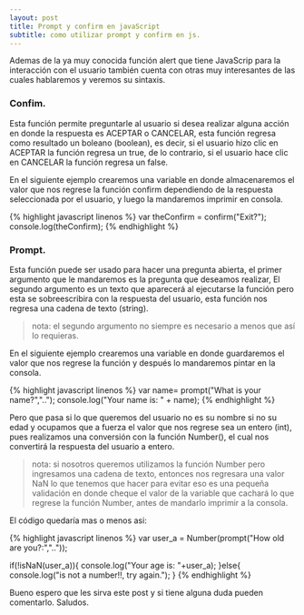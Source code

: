 ```yaml
---
layout: post
title: Prompt y confirm en javaScript
subtitle: como utilizar prompt y confirm en js.
---
```


Ademas de la ya muy conocida función alert que tiene JavaScrip para la interacción con el usuario también cuenta con otras muy interesantes de las cuales hablaremos y veremos su sintaxis.

### Confim.

Esta función permite preguntarle al usuario si desea realizar alguna acción en donde la respuesta es ACEPTAR o CANCELAR, esta función regresa como resultado un boleano (boolean), es decir, si el usuario hizo clic en ACEPTAR la función regresa un true, de lo contrario, si el usuario hace clic en CANCELAR la función regresa un false.

En el siguiente ejemplo crearemos una variable en donde almacenaremos el valor que nos regrese la función confirm dependiendo de la respuesta seleccionada por el usuario, y luego la mandaremos imprimir en consola.

{% highlight javascript linenos %}
var theConfirm = confirm("Exit?");
console.log(theConfirm);
{% endhighlight %}

### Prompt.

Esta función puede ser usado para hacer una pregunta abierta, el primer argumento que le mandaremos es la pregunta que deseamos realizar, El segundo argumento es un texto que aparecerá al ejecutarse la función pero esta se sobreescribira con la respuesta del usuario, esta función nos regresa una cadena de texto (string).

> nota: el segundo argumento no siempre es necesario a menos que así lo requieras.

En el siguiente ejemplo crearemos una variable en donde guardaremos el valor que nos regrese la función y después lo mandaremos pintar en la consola.

{% highlight javascript linenos %}
var name= prompt("What is your name?","..");
console.log("Your name is: " + name);
{% endhighlight %}

Pero que pasa si lo que queremos del usuario no es su nombre si no su edad y ocupamos que a fuerza el valor que nos regrese sea un entero (int), pues realizamos una conversión con la función Number(),
el cual nos convertirá la respuesta del usuario a entero.

> nota: si nosotros queremos utilizamos la función Number pero ingresamos una cadena de texto, entonces nos regresara una valor NaN lo que tenemos que hacer para evitar eso es una pequeña validación en donde cheque el valor de la variable que cachará lo que regrese la función Number, antes de mandarlo imprimir a la consola.

El código quedaría mas o menos asi:

{% highlight javascript linenos %}
var user_a = Number(prompt("How old are you?:",".."));

if(!isNaN(user_a)){
    console.log("Your age is: "+user_a);
}else{
    console.log("is not a number!!, try again.");
}
{% endhighlight %}

Bueno espero que les sirva este post y si tiene alguna duda pueden comentarlo.
Saludos.
